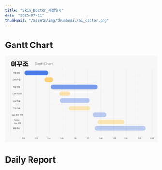 ```yaml
---
title: "Skin_Doctor_개발일지"
date: "2025-07-11"
thumbnail: "/assets/img/thumbnail/ai_doctor.png"
---
```


# Gantt Chart
![alt text](../../../assets/img/opencv/ganttchart.png)

# Daily Report
